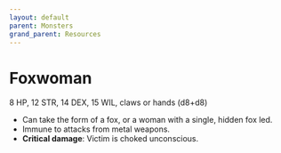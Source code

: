 ```yaml
---
layout: default
parent: Monsters
grand_parent: Resources
---
```


# Foxwoman

8 HP, 12 STR, 14 DEX, 15 WIL, claws or hands (d8+d8)

- Can take the form of a fox, or a woman with a single, hidden fox led.
- Immune to attacks from metal weapons.
- **Critical damage**: Victim is choked unconscious.
